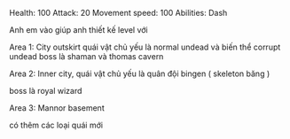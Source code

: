 
Health: 100 
Attack: 20 
Movement speed: 100 
Abilities: Dash 

Anh em vào giúp anh thiết kế level với 

Area 1: City outskirt quái vật chủ yếu là normal undead và biến thể corrupt undead 
boss là shaman và thomas cavern 

Area 2: Inner city, quái vật chủ yếu là quân đội bingen ( skeleton băng ) 

boss là royal wizard 

Area 3: Mannor basement 

có thêm các loại quái mới 